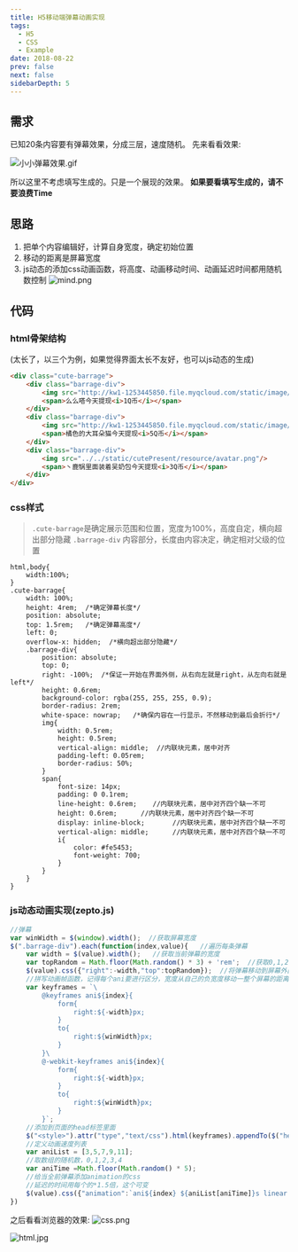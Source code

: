 ```yaml
---
title: H5移动端弹幕动画实现
tags: 
  - H5
  - CSS
  - Example
date: 2018-08-22
prev: false
next: false
sidebarDepth: 5
---
```

## 需求
已知20条内容要有弹幕效果，分成三层，速度随机。
先来看看效果:

![小小弹幕效果.gif](https://user-gold-cdn.xitu.io/2018/8/22/16560de464f0183e?w=272&h=129&f=gif&s=851057)

所以这里不考虑填写生成的。只是一个展现的效果。
**如果要看填写生成的，请不要浪费Time**

## 思路
1. 把单个内容编辑好，计算自身宽度，确定初始位置
2. 移动的距离是屏幕宽度
3. js动态的添加css动画函数，将高度、动画移动时间、动画延迟时间都用随机数控制
![mind.png](https://user-gold-cdn.xitu.io/2018/8/22/16560de464bb64b5?w=993&h=543&f=png&s=11584)



## 代码
### html骨架结构
(太长了，以三个为例，如果觉得界面太长不友好，也可以js动态的生成)
```html
<div class="cute-barrage">
	<div class="barrage-div">
		<img src="http://kw1-1253445850.file.myqcloud.com/static/image/stimg_7656dc02eb1cd13adbacbdd2695dc3a8.jpg"/>
		<span>么么嗒今天提现<i>1Q币</i></span>
	</div>
	<div class="barrage-div">
		<img src="http://kw1-1253445850.file.myqcloud.com/static/image/stimg_632fecdcb52417cb8ab89fa283e07281.jpg"/>
		<span>橘色的大耳朵猫今天提现<i>5Q币</i></span>
	</div>
	<div class="barrage-div">
		<img src="../../static/cutePresent/resource/avatar.png"/>
		<span>丶鹿锅里面装着吴奶包今天提现<i>3Q币</i></span>
	</div>
</div>		
```

### css样式

>`.cute-barrage`是确定展示范围和位置，宽度为100%，高度自定，横向超出部分隐藏
>`.barrage-div` 内容部分，长度由内容决定，确定相对父级的位置
```less
html,body{
    width:100%;
}
.cute-barrage{
    width: 100%;
    height: 4rem;  /*确定弹幕长度*/
    position: absolute;
    top: 1.5rem;   /*确定弹幕高度*/
    left: 0;
    overflow-x: hidden;  /*横向超出部分隐藏*/
    .barrage-div{
        position: absolute;
        top: 0;
        right: -100%;  /*保证一开始在界面外侧，从右向左就是right，从左向右就是left*/
        height: 0.6rem;
        background-color: rgba(255, 255, 255, 0.9);
        border-radius: 2rem;
        white-space: nowrap;   /*确保内容在一行显示，不然移动到最后会折行*/
        img{
            width: 0.5rem;
            height: 0.5rem;
            vertical-align: middle;  //内联块元素，居中对齐
            padding-left: 0.05rem;
            border-radius: 50%;
        }
        span{
            font-size: 14px;
            padding: 0 0.1rem;
            line-height: 0.6rem;    //内联块元素，居中对齐四个缺一不可
            height: 0.6rem;      //内联块元素，居中对齐四个缺一不可
            display: inline-block;       //内联块元素，居中对齐四个缺一不可
            vertical-align: middle;      //内联块元素，居中对齐四个缺一不可
            i{
                color: #fe5453;
                font-weight: 700;
            }
        }
    }
}
```
### js动态动画实现(zepto.js)
```js
//弹幕
var winWidth = $(window).width();  //获取屏幕宽度
$(".barrage-div").each(function(index,value){   //遍历每条弹幕
    var width = $(value).width();   //获取当前弹幕的宽度
    var topRandom = Math.floor(Math.random() * 3) + 'rem';  //获取0,1,2的随机数  可根据情况改变
    $(value).css({"right":-width,"top":topRandom});  //将弹幕移动到屏幕外面，正好超出的位置
    //拼写动画帧函数，记得每个ani要进行区分，宽度从自己的负宽度移动一整个屏幕的距离    
    var keyframes = `\    
        @keyframes ani${index}{   
            form{
                right:${-width}px;
            }
            to{
                right:${winWidth}px;
            }
        }\    
        @-webkit-keyframes ani${index}{
            form{
                right:${-width}px;
            }
            to{
                right:${winWidth}px;
            }
        }`;      
    //添加到页面的head标签里面
    $("<style>").attr("type","text/css").html(keyframes).appendTo($("head"));      
    //定义动画速度列表
    var aniList = [3,5,7,9,11];
    //取数组的随机数，0,1,2,3,4
    var aniTime =Math.floor(Math.random() * 5);
    //给当全前弹幕添加animation的css
    //延迟的时间用每个的*1.5倍，这个可变
    $(value).css({"animation":`ani${index} ${aniList[aniTime]}s linear ${index * 1.5}s`,"-webkit-animation":`ani${index} ${aniList[aniTime]}s linear ${index * 1.5}s`});
})
```
之后看看浏览器的效果:
![css.png](https://user-gold-cdn.xitu.io/2018/8/22/16560de465176e8d?w=394&h=418&f=jpeg&s=21056)

![html.jpg](https://user-gold-cdn.xitu.io/2018/8/22/16560de465225c27?w=854&h=449&f=jpeg&s=126903)


